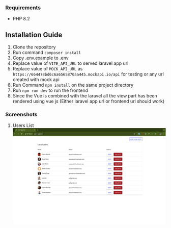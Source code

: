 ### Requirements
- PHP 8.2

## Installation Guide
1. Clone the repository
2. Run command `composer install`
3. Copy .env.example to .env
4. Replace value of `VITE_API_URL` to served laravel app url
5. Replace value of `MOCK_API_URL` as `https://664478bd6c6a6565870aa445.mockapi.io/api` for testing or any url created with mock api
5. Run Command `npm install` on the same project directory
6. Run `npm run dev` to run the frontend
7. Since the Vue is combined with the laravel all the view part has 
been rendered using vue js (Either laravel app url or frontend url should work)


### Screenshots
1. Users List
![List of users](/public/screenshots/list.png)
